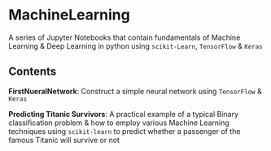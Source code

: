 # MachineLearning

A series of Jupyter Notebooks that contain fundamentals of Machine Learning & Deep Learning in python using `scikit-Learn`, `TensorFlow` & `Keras`

## Contents

**FirstNueralNetwork**: Construct a simple neural network using `TensorFlow` & `Keras`

**Predicting Titanic Survivors**: A practical example of a typical Binary classification problem & how to employ various Machine Learning techniques using `scikit-learn` to predict whether a passenger of the famous Titanic will survive or not